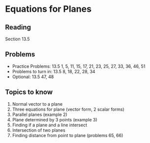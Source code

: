 # Equations for Planes

## Reading

Section 13.5

## Problems

- Practice Problems: 13.5 1, 5, 11, 15, 17, 21, 23, 25, 27, 33, 36, 46, 51
- Problems to turn in: 13.5 8, 18, 22, 28, 34
- Optional: 13.5 47, 48

## Topics to know

1. Normal vector to a plane
2. Three equations for plane (vector form, 2 scalar forms)
3. Parallel planes (example 2)
4. Plane determined by 3 points (example 3)
5. Finding if a plane and a line intersect
6. Intersection of two planes
7. Finding distance from point to plane (problems 65, 66)
